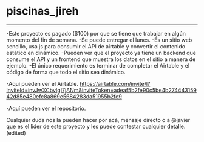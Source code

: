 # piscinas_jireh

----------
-Este proyecto es pagado ($100) por que se tiene que trabajar en algún momento del fin de semana.
-Se puede entregar el lunes.
-Es un sitio web sencillo, usa js para consumir el API de airtable y convertir el contenido estático en dinámico.
-Pueden ver que el proyecto ya tiene un backend que consume el API y un frontend que muestra los datos en el sitio a manera de ejemplo.
-El único requerimiento es terminar de completar el Airtable y el código de forma que todo el sitio sea dinámico.

-Aquí pueden ver el Airtable.
https://airtable.com/invite/l?inviteId=invJwXCbvIgI7jANm&inviteToken=adeaf5b2fe90c5be4b27444315942d85e480efc8a869e5684283da51955b2fe9

-Aquí pueden ver el repositorio.

Cualquier duda nos la pueden hacer por acá, mensaje directo o a @javier que es el líder de este proyecto y les puede contestar cualquier detalle. (edited) 

